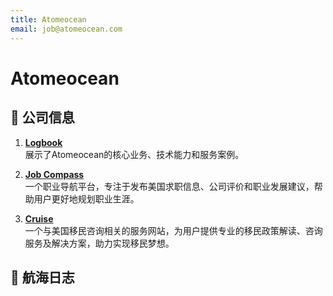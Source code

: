 ```yaml
---
title: Atomeocean
email: job@atomeocean.com
---
```


# Atomeocean

## 📌 公司信息

<DirectHireCompanyTable state="new-york" city="new-york" companyJsonFileName="atomeocean" />

1. **[Logbook](https://logbook.atomeocean.com)**  
   展示了Atomeocean的核心业务、技术能力和服务案例。

2. **[Job Compass](https://jobcompass.atomeocean.com)**  
   一个职业导航平台，专注于发布美国求职信息、公司评价和职业发展建议，帮助用户更好地规划职业生涯。

3. **[Cruise](https://cruise.atomeocean.com)**  
   一个与美国移民咨询相关的服务网站，为用户提供专业的移民政策解读、咨询服务及解决方案，助力实现移民梦想。

## 🚢 航海日志